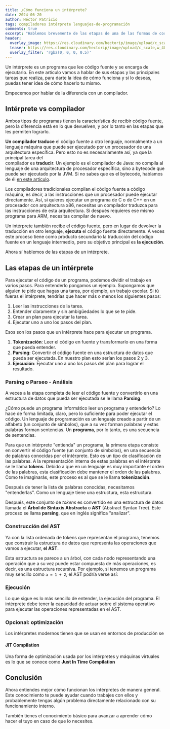 ```yaml
---
title: ¿Cómo funciona un intérprete?
date: 2024-06-20
author: Héctor Patricio
tags: compiladores intérprete lenguajes-de-programación
comments: true
excerpt: "Hablemos brevemente de las etapas de una de las formas de correr tu código: un intérprete."
header:
  overlay_image: https://res.cloudinary.com/hectorip/image/upload/c_scale,w_1400/v1721878999/daniele-levis-pelusi-FLEZ4rYjP0w-unsplash_auzjkk.jpg
  teaser: https://res.cloudinary.com/hectorip/image/upload/c_scale,w_400/v1721878999/daniele-levis-pelusi-FLEZ4rYjP0w-unsplash_auzjkk.jpg
  overlay_filter: 'rgba(0, 0, 0, 0.5)'
---
```


Un intérprete es un programa que lee código fuente y se encarga de
ejecutarlo. En este artículo vamos a hablar de sus etapas y las principales
tareas que realiza, para darte la idea de cómo funciona y si lo deseas, puedas
tener idea de cómo hacerlo tu mismo.

Empecemos por hablar de la diferencia con un compilador.

## Intérprete vs compilador

Ambos tipos de programas tienen la característica de recibir
código fuente, pero la diferencia está en lo que devuelven, y por lo tanto
en las etapas que les permiten lograrlo.

**Un compilador traduce** el código fuente a otro lenguaje, normalmente a un
lenguaje máquina que puede ser ejecutado por un procesador de una arquitectura
específica. Pero esto no es necesariamente así, ya que la principal tarea del  
compilador es **traducir**. Un ejemplo es el compilador de Java:
no compila al lenguaje de una arquitectura de procesador específica, sino a
bytecode que puede ser ejecutado por la JVM. Si no sabes que es el bytecode,
hablamos de él [en este artículo](/2023/01/22/entendiendo-el-bytecode.html).

Los compiladores tradicionales compilan el código fuente a código máquina,
es decir, a las instrucciones que un procesador puede ejecutar directamente. Así,
si quieres ejecutar un programa de C o de C++ en un procesador con arquitectura
x86, necesitas un compilador traduzca para las instrucciones de esta arquitectura.
Si después requieres ese mismo programa para ARM, necesitas compilar de nuevo.

Un intérprete también recibe el código fuente, pero en lugar de devolver la
traducción en otro lenguaje, **ejecuta** el código fuente directamente. A veces
este proceso tiene como producto secundario la traducción del código fuente
en un lenguaje intermedio, pero su objetivo principal es **la ejecución**.

Ahora sí hablemos de las etapas de un intérprete.

## Las etapas de un intérprete

Para ejecutar el código de un programa, podemos dividir el trabajo en varios
pasos. Para entenderlo pongamos un ejemplo. Supongamos que alguien te pide
que hagas una tarea, por ejemplo, un trabajo escolar. Si tú fueras el intérprete,
tendrías que hacer más o menos los siguientes pasos:

1. Leer las instrucciones de la tarea.
2. Entender claramente y sin ambigüedades lo que se te pide.
3. Crear un plan para ejecutar la tarea.
4. Ejecutar uno a uno los pasos del plan.

Esos son los pasos que un intérprete hace para ejecutar un programa.

1. **Tokenización**: Leer el código en fuente y transformarlo en una forma
que pueda entender.
2. **Parsing**: Convertir el código fuente en una estructura de datos que pueda
ser ejecutada. En nuestro plan esto serían los pasos 2 y 3.
3. **Ejecución**: Ejecutar uno a uno los pasos del plan para lograr el resultado.

### Parsing o Parseo - Análisis 

A veces a la etapa completa de leer el código fuente y convertirlo en una
estructura de datos que pueda ser ejecutada se le llama **Parsing**.

¿Cómo puede un programa informático leer un programa y entenderlo? Lo hace de forma
limitada, claro, pero lo suficiente para poder ejecutar el código. Un lenguaje
de programación es un lenguaje creado a partir de un alfabeto (un conjunto de símbolos),
que a su vez forman palabras y estas palabras forman sentencias. Un **programa**, por
lo tanto, es una secuencia de sentencias.

Para que un intérprete "entienda" un programa, la primera etapa consiste en
convertir el código fuente (un conjunto de símbolos), en una secuencia de
palabras conocidas por el intérprete. Esto es un tipo de clasificación de
las palabras. A la representación interna de estas palabras en el intérprete
se le llama **tokens**. Debido a que en un lenguaje es muy importante el orden
de las palabras, esta clasificación debe mantener el orden de las palabras. Como te
imaginarás, este proceso es al que se le llama **tokenización**.

Después de tener la lista de palabras conocidas, necesitamos "entenderlas". Como un
lenguaje tiene una estructura, esta estructura.

Después, este conjunto de _tokens_ es convertido en una estructura de datos
llamada el **Árbol de Sintaxis Abstracta** o **AST** (Abstract Syntax Tree). Este
proceso se llama **parsing**, que en inglés significa "analizar".

### Construcción del AST

Ya con la lista ordenada de tokens que representan el programa, tenemos que construir la
estructura de datos que representa las operaciones que vamos a ejecutar, **el
AST**.

Esta estructura se parece a un árbol, con cada nodo representando una operación
que a su vez puede estar compuesta de más operaciones, es decir, es una
estructura recursiva. Por ejemplo, si tenemos un programa muy sencillo como
`a = 1 + 2`, el AST podría verse así:

### Ejecución

Lo que sigue es lo más sencillo de entender, la ejecución del programa. El
intérprete debe tener la capacidad de actuar sobre el sistema operativo para
ejecutar las operaciones representadas en el AST.

### Opcional: optimización

Los intérpretes modernos tienen que se usan en entornos de producción se

#### JIT Compilation

Una forma de optimización usada por los intérpretes y máquinas virtuales es lo
que se conoce como **Just In Time Compilation**

## Conclusión

Ahora entiendes mejor cómo funcionan los intérpretes de manera general. Este
conocimiento te puede ayudar cuando trabajes con ellos y probablemente tengas
algún problema directamente relacionado con su funcionamiento interno.

También tienes el conocimiento básico para avanzar a aprender cómo hacer el tuyo
en caso de que lo necesites.

